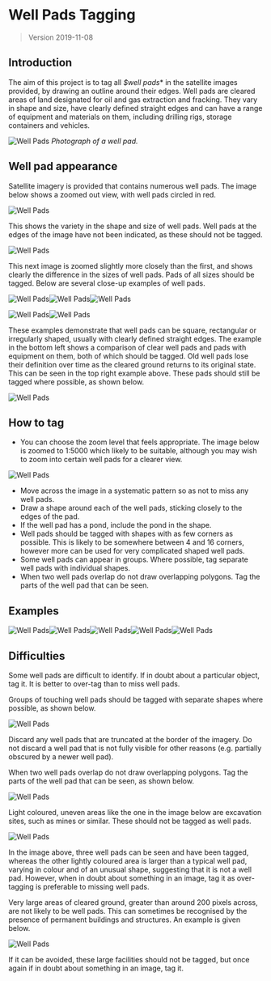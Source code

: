# Well Pads Tagging

> Version 2019-11-08

## Introduction

The aim of this project is to tag all *$well pads** in the satellite images provided, by drawing an outline around their edges. Well pads are cleared areas of land designated for oil and gas extraction and fracking. They vary in shape and size, have clearly defined straight edges and can have a range of equipment and materials on them, including drilling rigs, storage containers and vehicles.

![Well Pads](resources/well_pads/well_pads01.png)
*Photograph of a well pad.*

## Well pad appearance

Satellite imagery is provided that contains numerous well pads. The image below shows a zoomed out view, with well pads circled in red.

![Well Pads](resources/well_pads/well_pads02.png)

This shows the variety in the shape and size of well pads. Well pads at the edges of the image have not been indicated, as these should not be tagged.

![Well Pads](resources/well_pads/well_pads03.png)

This next image is zoomed slightly more closely than the first, and shows clearly the difference in the sizes of well pads. Pads of all sizes should be tagged. Below are several close-up examples of well pads.

![Well Pads](resources/well_pads/well_pads04.png)![Well Pads](resources/well_pads/well_pads05.png)![Well Pads](resources/well_pads/well_pads06.png)

![Well Pads](resources/well_pads/well_pads07.png)![Well Pads](resources/well_pads/well_pads08.png)

These examples demonstrate that well pads can be square, rectangular or irregularly shaped, usually with clearly defined straight edges.
The example in the bottom left shows a comparison of clear well pads and pads with equipment on them, both of which should be tagged.
Old well pads lose their definition over time as the cleared ground returns to its original state. This can be seen in the top right example above. These pads should still be tagged where possible, as shown below.

![Well Pads](resources/well_pads/well_pads09.png)

## How to tag

- You can choose the zoom level that feels appropriate. The image below is zoomed to 1:5000 which likely to be suitable, although you may wish to zoom into certain well pads for a clearer view.

![Well Pads](resources/well_pads/well_pads10.png)

- Move across the image in a systematic pattern so as not to miss any well pads.
- Draw a shape around each of the well pads, sticking closely to the edges of the pad.
- If the well pad has a pond, include the pond in the shape. 
- Well pads should be tagged with shapes with as few corners as possible. This is likely to be somewhere between 4 and 16 corners, however more can be used for very complicated shaped well pads.
- Some well pads can appear in groups. Where possible, tag separate well pads with individual shapes. 
- When two well pads overlap do not draw overlapping polygons. Tag the parts of the well pad that can be seen.

## Examples

![Well Pads](resources/well_pads/well_pads11.png)![Well Pads](resources/well_pads/well_pads12.png)![Well Pads](resources/well_pads/well_pads13.png)![Well Pads](resources/well_pads/well_pads14.png)![Well Pads](resources/well_pads/well_pads15.png)

## Difficulties

Some well pads are difficult to identify. If in doubt about a particular object, tag it. It is better to over-tag than to miss well pads. 

Groups of touching well pads should be tagged with separate shapes where possible, as shown below.

![Well Pads](resources/well_pads/well_pads16.png)

Discard any well pads that are truncated at the border of the imagery. Do not discard a well pad that is not fully visible for other reasons (e.g. partially obscured by a newer well pad).

When two well pads overlap do not draw overlapping polygons. Tag the parts of the well pad that can be seen, as shown below.

![Well Pads](resources/well_pads/well_pads17.png)

Light coloured, uneven areas like the one in the image below are excavation sites, such as mines or similar. These should not be tagged as well pads.

![Well Pads](resources/well_pads/well_pads18.png)

In the image above, three well pads can be seen and have been tagged, whereas the other lightly coloured area is larger than a typical well pad, varying in colour and of an unusual shape, suggesting that it is not a well pad. However, when in doubt about something in an image, tag it as over-tagging is preferable to missing well pads.

Very large areas of cleared ground, greater than around 200 pixels across, are not likely to be well pads. This can sometimes be recognised by the presence of permanent buildings and structures. An example is given below.

![Well Pads](resources/well_pads/well_pads19.png)

If it can be avoided, these large facilities should not be tagged, but once again if in doubt about something in an image, tag it.
